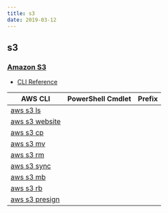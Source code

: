 ```yaml
---
title: s3
date: 2019-03-12
---
```


## s3

### [Amazon S3](https://aws.amazon.com/s3/)

* [CLI Reference](https://docs.aws.amazon.com/cli/latest/reference/s3/index.html)

|AWS CLI|PowerShell Cmdlet|Prefix|
|----|----|:--:|
|[aws s3 ls](https://docs.aws.amazon.com/cli/latest/reference/s3/ls.html)|||
|[aws s3 website](https://docs.aws.amazon.com/cli/latest/reference/s3/website.html)|||
|[aws s3 cp](https://docs.aws.amazon.com/cli/latest/reference/s3/cp.html)|||
|[aws s3 mv](https://docs.aws.amazon.com/cli/latest/reference/s3/mv.html)|||
|[aws s3 rm](https://docs.aws.amazon.com/cli/latest/reference/s3/rm.html)|||
|[aws s3 sync](https://docs.aws.amazon.com/cli/latest/reference/s3/sync.html)|||
|[aws s3 mb](https://docs.aws.amazon.com/cli/latest/reference/s3/mb.html)|||
|[aws s3 rb](https://docs.aws.amazon.com/cli/latest/reference/s3/rb.html)|||
|[aws s3 presign](https://docs.aws.amazon.com/cli/latest/reference/s3/presign.html)|||

